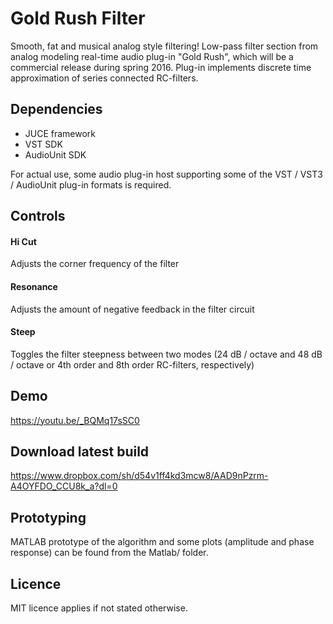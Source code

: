 # Gold Rush Filter
Smooth, fat and musical analog style filtering! Low-pass filter section from analog modeling real-time audio plug-in "Gold Rush", which will be a commercial release during spring 2016. Plug-in implements discrete time approximation of series connected RC-filters.

## Dependencies
+ JUCE framework
+ VST SDK
+ AudioUnit SDK

For actual use, some audio plug-in host supporting some of the VST / VST3 / AudioUnit plug-in formats is required.

## Controls
#### Hi Cut
Adjusts the corner frequency of the filter
#### Resonance
Adjusts the amount of negative feedback in the filter circuit
#### Steep
Toggles the filter steepness between two modes (24 dB / octave and 48 dB / octave or 4th order and 8th order RC-filters, respectively)

## Demo
https://youtu.be/_BQMq17sSC0

## Download latest build
https://www.dropbox.com/sh/d54v1ff4kd3mcw8/AAD9nPzrm-A4OYFDO_CCU8k_a?dl=0

## Prototyping
MATLAB prototype of the algorithm and some plots (amplitude and phase response) can be found from the Matlab/ folder.

## Licence
MIT licence applies if not stated otherwise.